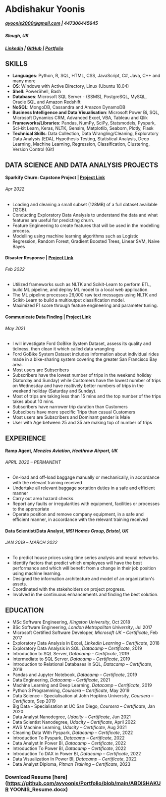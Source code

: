# Abdishakur Yoonis

##### ayoonis2000@gmail.com | 447306445645
##### Slough, UK
##### [LinkedIn](https://www.linkedin.com/in/ayyoonis/) | [GitHub](https://github.com/ayyoonis) | [Portfolio](https://github.com/ayyoonis/Portfolio/)
 
 
## SKILLS
 
 - **Languages**: Python, R, SQL, HTML, CSS, JavaScript, C#, Java, C++ and many more
 - **OS**: Windows with Active Directory, Linux (Ubuntu 18.04)
 - **Shell**: PowerShell, Bash
 - **Databases**: Microsoft SQL Server - (SSMS), PostgreSQL, MySQL, Oracle SQL and Amazon Redshift
 - **NoSQL**: MongoDB, Cassandra and Amazon DynamoDB
 - **Business Intelligence and Data Visualisation**: Microsoft Power Bi, SQL, Microsoft Dynamics CRM, Advanced Excel, VBA, Tableau and Qlik
 - **Frameworks/Libraries**: Pandas, NumPy, SciPy, Statsmodels, Pyspark, Sci-kit Learn, Keras, NLTK, Gensim, Matplotlib, Seaborn, Plotly, Flask
 - **Technical Skills**: Data Collection, Data Wrangling/Cleaning, Exploratory Data Analysis (EDA), Hypothesis Testing, Statistical Analysis, Deep Learning, Machine Learning, Regression, Classification, Clustering, Version Control (Git)
 

## DATA SCIENCE AND DATA ANALYSIS PROJECTS

#### Sparkify Churn: Capstone Project | [Project Link](https://ayyoonis.github.io/Project_Capstone_Of_Sparkify)
###### Apr 2022
- Loading and cleaning a small subset (128MB) of a full dataset available (12GB). 
- Conducting Exploratory Data Analysis to understand the data and what features are useful for predicting churn. 
- Feature Engineering to create features that will be used in the modelling process.
- Modelling using machine learning algorithms such as Logistic Regression, Random Forest, Gradient Boosted Trees, Linear SVM, Naive Bayes 



#### Disaster Response | [Project Link](https://abdishakur-disaster-response.herokuapp.com/)
###### Feb 2022
- Utilized frameworks such as NLTK and Scikit-Learn to perform ETL, build ML pipeline, and deploy ML model to a local web application. 
- The ML pipeline processes 26,000 raw text messages using NLTK and Scikit-Learn to build a multioutput classification model. 
- Maximized F1 score through feature engineering and parameter tuning.


#### Communicate Data Finding | [Project Link](https://ayyoonis.github.io/Communicate_Data_Finding) 
###### May 2021
- I will investigate Ford GoBike System Dataset, assess its quality and tidiness, then clean it which called data wrangling
- Ford GoBike System Dataset includes information about individual rides made in a bike-sharing system covering the greater San Francisco Bay area.
- Most users are Subscribers
- Subscribers have the lowest number of trips in the weekend holiday (Saturday and Sunday) while Customers have the lowest number of trips on Wednesday 
  and have realtively better numbers of trips in the weekend holiday (Saturday and Sunday).
- Most of trips are taking less than 15 mins and the top number of the trips takes about 10 mins.
- Subscribers have narrower trip duration than Customers
- Subscibers have more specific Trips than casual Customers
- Most users are Subscribers and Dominant gender is Male
- User with Age between 25 and 35 are making top of number of trips

## EXPERIENCE
####  Ramp Agent, *Menzies Aviation, Heathrow Airport, UK*
###### APRIL 2022 – PERMANENT 
- On-load and off-load baggage manually or mechanically, in accordance with the relevant training received
- Undertake all relevant baggage sortation duties in a safe and efficient manner
- Carry out area hazard checks
- Report any faults or irregularities with equipment, facilities or processes to the appropriate
- Operate position and remove company equipment, in a safe and efficient manner, in accordance with the relevant training received


#### Data Scientist/Data Analyst, *MSI Homes Group, Bristol, UK*
###### JAN 2019 – MARCH 2022 
- To predict house prices using time series analysis and neural networks.
- Identify factors that predict which employees will have the best performance and which will benefit from a change in their job position using machine learning.
- Designed the information architecture and model of an organization's assets.
- Coordinated with the stakeholders on project progress.
- Involved in the continuous enhancements and finding the best solution.
   
## EDUCATION
- MSc Software Engineering, *Kingston University*, Oct 2018
- BSc Software Engineering, *London Metropolitan University*, Jul 2017
- Microsoft Certified Software Developer, *Microsoft UK – Certificate*, Feb 2017
- Exploratory Data Analysis in Excel, *LinkedIn Learning – Certificate*, 2018
- Exploratory Data Analysis in SQL, *Datacamp – Certificate*, 2019
- Introduction to SQL Server, *Datacamp – Certificate*, 2019
- Intermediate to SQL Server, *Datacamp – Certificate*, 2019
- Introduction to Relational Databases in SQL, *Datacamp – Certificate*, 2019
- Pandas and Jupyter Notebook, *Datacamp – Certificate*, 2019
- Data Engineering, *Datacamp – Certificate*, 2021
- Machine Learning and Deep Learning, *Datacamp – Certificate*, 2019
- Python 3 Programming, *Coursera – Certificate*, May 2019
- Data Science - Specialisation at John Hopkins University, *Coursera – Certificate*, Sep 2019
- Big Data - Specialisation at UC San Diego, *Coursera – Certificate*, Jan 2020
- Data Analyst Nanodegree, *Udacity – Certificate*, Jun 2021
- Data Scientist Nanodegree, *Udacity – Certificate*, April 2022
- AWS Machine Learning, *Udacity – Certificate*, Aug 2021
- Cleaning Data With Pyspark, *Datacamp – Certificate*, 2022
- Introduction To Pyspark, *Datacamp – Certificate*, 2022
- Data Analyst In Power BI, *Datacamp – Certificate*, 2022
- Introduction To Power BI, *Datacamp – Certificate*, 2022
- Introduction To DAX in Power BI, *Datacamp – Certificate*, 2022
- Data Visualization In Power BI, *Datacamp – Certificate*, 2022
- Data Analyst Diploma, *Pitman Training – Certificate*, 2023

### Download Resume [here](https://github.com/ayyoonis/Portfolio/blob/main/ABDISHAKUR YOONIS_Resume.docx)



